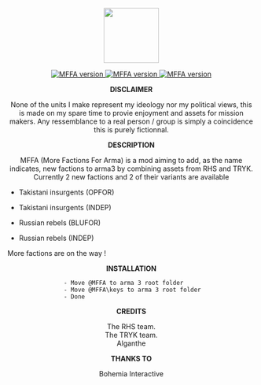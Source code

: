 <p align="center">
    <img src="https://github.com/alganthe/MFFA/blob/0.4_preps/assets/MFFA_logo.png"
         height="112">
</p>         
<p align="center">
    <a href="https://github.com/alganthe/MFFA/tree/master">
        <img src="https://img.shields.io/badge/version-0.4-orange.svg"
             alt="MFFA version">
    </a>
    <a href="https://github.com/alganthe/MFFA/tree/master">
        <img src="https://img.shields.io/badge/Download-click%20me-green.svg"
             alt="MFFA version">
    </a>
    <a href="http://www.bistudio.com/community/licenses/arma-public-license-share-alike">
        <img src="https://img.shields.io/badge/license-APL--SA-lightgrey.svg"
             alt="MFFA version">
    </a>
</p>

<p align="center">
<b>DISCLAIMER</b>
 </p>
 <p align="center">
None of the units I make represent my ideology nor my political views, this is made on my spare time to provie enjoyment and assets for mission makers.
Any ressemblance to a real person / group is simply a coincidence this is purely fictionnal.
</p>
<p align="center">
<b>DESCRIPTION</b>
</p>
 
<p align="center">
MFFA (More Factions For Arma) is a mod aiming to add, as the name indicates, new factions to arma3 by combining assets from RHS and TRYK.</br>
Currently 2 new factions and 2 of their variants are available</br>

- Takistani insurgents (OPFOR)</br>
- Takistani insurgents (INDEP)</br>

- Russian rebels (BLUFOR)</br>
- Russian rebels (INDEP)</br>

More factions are on the way !
</p>
<p align="center">
<b>INSTALLATION</b>
</p>

					- Move @MFFA to arma 3 root folder
					- Move @MFFA\keys to arma 3 root folder
					- Done


<p align="center">
<b>CREDITS</b>
</p><p align="center">
The RHS team.</br>
The TRYK team.</br>
Alganthe</br></p>


<p align="center">
<b>THANKS TO</b>
</p><p align="center">
 Bohemia Interactive
</p>